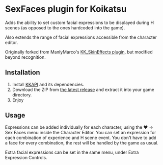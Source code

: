 # SexFaces plugin for Koikatsu
Adds the ability to set custom facial expressions to be displayed during H scenes (as opposed to the ones hardcoded into the game).

Also extends the range of facial expressions accessible from the character editor.

Originally forked from ManlyMarco's [KK_SkinEffects plugin](https://github.com/ManlyMarco/KK_SkinEffects), but modified beyond recognition.

## Installation
1. Install [KKAPI](https://github.com/ManlyMarco/KKAPI) and its dependencies.
1. Download the ZIP from [the latest release](https://github.com/Sauceke/KK_SexFaces/releases) and extract it into your game directory.
1. Enjoy

## Usage
Expressions can be added individually for each character, using the ❤ -> Sex Faces menu inside the Character Editor. You can set an expression for each combination of experience and H scene event. You don't have to add a face for every combination, the rest will be handled by the game as usual.

Extra facial expressions can be set in the same menu, under Extra Expression Controls.
